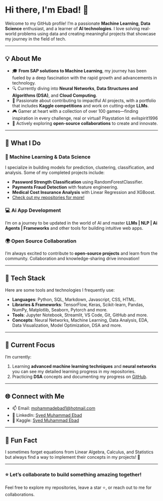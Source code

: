 # Hi there, I'm Ebad! 👋

Welcome to my GitHub profile! I’m a passionate **Machine Learning**, **Data Science** enthusiast, and a learner of **AI technologies**. I love solving real-world problems using data and creating meaningful projects that showcase my journey in the field of tech.

---

## 💡 About Me
- 🎓 **From SAP solutions to Machine Learning**, my journey has been fueled by a deep fascination with the rapid growth and advancements in technology.  
- 🔍 Currently diving into **Neural Networks**, **Data Structures and Algorithms (DSA)**, and **Cloud Computing**.  
- 🎯 Passionate about contributing to impactful AI projects, with a portfolio that includes **Kaggle competitions** and work on cutting-edge **LLMs**.  
- 🎮 Gamer at heart with a collection of over 100 games—finding inspiration in every challenge, real or virtual! Playstation Id: evilspirit1996
- 🌱 Actively exploring **open-source collaborations** to create and innovate.  
---

## 🚀 What I Do
### 🧠 Machine Learning & Data Science
I specialize in building models for prediction, clustering, classification, and analysis. Some of my completed projects include:
- **Password Strength Classification** using RandomForestClassifier.
- **Payments Fraud Detection** with feature engineering.
- **Medical Cost Insurance Analysis** with Linear Regression and XGBoost.
- [Check out my repositories for more!](https://github.com/smebad?tab=repositories)

### 💻 Ai App Development
I’m on a journey to be updated in the world of AI and master **LLMs | NLP | Ai Agents | Frameworks** and other tools for building intuitive web apps.

### 🌍 Open Source Collaboration
I’m always excited to contribute to **open-source projects** and learn from the community. Collaboration and knowledge-sharing drive innovation!

---

## 🔨 Tech Stack
Here are some tools and technologies I frequently use:
- **Languages**: Python, SQL, Markdown, Javascript, CSS, HTML.
- **Libraries & Frameworks**: TensorFlow, Keras, Scikit-learn, Pandas, NumPy, Matplotlib, Seaborn, Pytorch and more.  
- **Tools**: Jupyter Notebook, Streamlit, VS Code, Git, GitHub and more.  
- **Concepts**: Neural Networks, Machine Learning, Data Analysis, EDA, Data Visualization, Model Optimization, DSA and more. 

---

## 🌟 Current Focus
I’m currently:
1. Learning **advanced machine learning techniques** and **neural networks** you can see my detailed learning progress in my repositories.
2. Practicing **DSA** concepts and documenting my progress on [GitHub](https://github.com/smebad/DSA).  

---

## 🌐 Connect with Me
- 📫 Email: [mohammadebad1@hotmail.com](mailto:mohammadebad1@hotmail.com)
- 💼 LinkedIn: [Syed Muhammad Ebad](https://www.linkedin.com/in/syed-ebad-4a20aa322?lipi=urn%3Ali%3Apage%3Ad_flagship3_profile_view_base_contact_details%3BA8oRggTAR%2FWx1no9qoEXAg%3D%3D)
- 🏅 Kaggle: [Syed Muhammad Ebad](https://www.kaggle.com/syedmuhammadebad)
---

## 🎯 Fun Fact
I sometimes forget equations from Linear Algebra, Calculus, and Statistics but always find a way to implement their concepts in my projects! 🚀

---

### ⭐ Let’s collaborate to build something amazing together!
Feel free to explore my repositories, leave a star ⭐, or reach out to me for collaborations.


<!---
smebad/smebad is a ✨ special ✨ repository because its `README.md` (this file) appears on your GitHub profile.
You can click the Preview link to take a look at your changes.
--->
